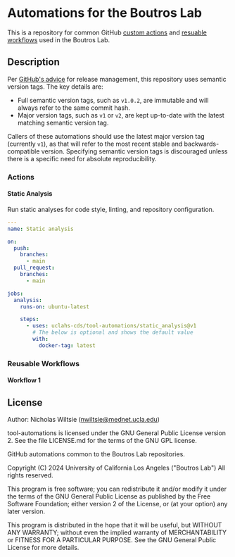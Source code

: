 # Automations for the Boutros Lab

This is a repository for common GitHub [custom actions](https://docs.github.com/en/actions/creating-actions/about-custom-actions) and [resuable workflows](https://docs.github.com/en/actions/using-workflows/reusing-workflows) used in the Boutros Lab.

## Description

Per [GitHub's advice](https://docs.github.com/en/actions/creating-actions/about-custom-actions#using-tags-for-release-management) for release management, this repository uses semantic version tags. The key details are:

* Full semantic version tags, such as `v1.0.2`, are immutable and will always refer to the same commit hash.
* Major version tags, such as `v1` or `v2`, are kept up-to-date with the latest matching semantic version tag.

Callers of these automations should use the latest major version tag (currently `v1`), as that will refer to the most recent stable and backwards-compatible version. Specifying semantic version tags is discouraged unless there is a specific need for absolute reproducibility.

### Actions

#### Static Analysis
Run static analyses for code style, linting, and repository configuration.

```yaml
---
name: Static analysis

on:
  push:
    branches:
      - main
  pull_request:
    branches:
      - main

jobs:
  analysis:
    runs-on: ubuntu-latest

    steps:
      - uses: uclahs-cds/tool-automations/static_analysis@v1
        # The below is optional and shows the default value
        with:
          docker-tag: latest
```


### Reusable Workflows

#### Workflow 1



## License

Author: Nicholas Wiltsie (nwiltsie@mednet.ucla.edu)

tool-automations is licensed under the GNU General Public License version 2. See the file LICENSE.md for the terms of the GNU GPL license.

GitHub automations common to the Boutros Lab repositories.

Copyright (C) 2024 University of California Los Angeles ("Boutros Lab") All rights reserved.

This program is free software; you can redistribute it and/or modify it under the terms of the GNU General Public License as published by the Free Software Foundation; either version 2 of the License, or (at your option) any later version.

This program is distributed in the hope that it will be useful, but WITHOUT ANY WARRANTY; without even the implied warranty of MERCHANTABILITY or FITNESS FOR A PARTICULAR PURPOSE. See the GNU General Public License for more details.
